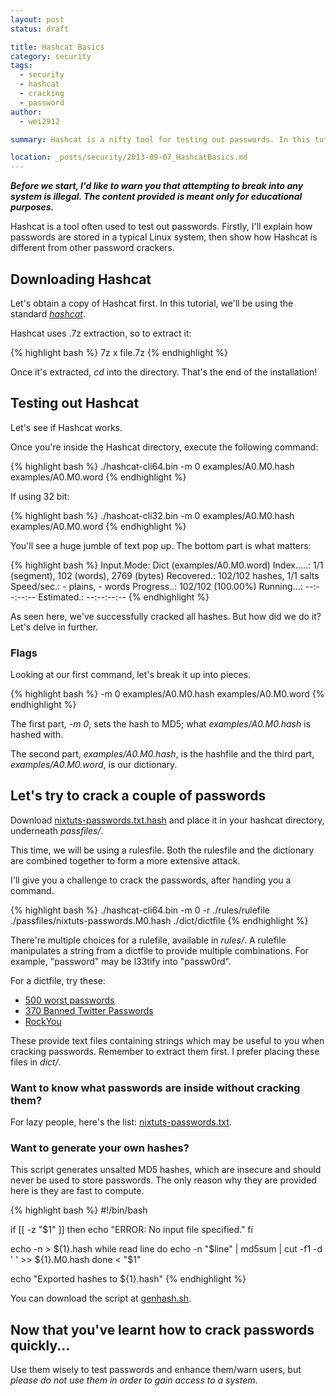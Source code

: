 ```yaml
---
layout: post
status: draft

title: Hashcat Basics
category: security
tags: 
  - security
  - hashcat
  - cracking
  - password
author: 
  - wei2912

summary: Hashcat is a nifty tool for testing out passwords. In this tutorial, we'll give you a guide through the basics of Hashcat.

location: _posts/security/2013-09-07_HashcatBasics.md
---
```


***Before we start, I'd like to warn you that attempting to break into any system is illegal. The content provided is meant only for educational purposes.***

Hashcat is a tool often used to test out passwords. Firstly, I'll explain how passwords are stored in a typical Linux system, then show how Hashcat is different from other password crackers.

## Downloading Hashcat

Let's obtain a copy of Hashcat first. In this tutorial, we'll be using the standard *[hashcat](http://hashcat.net/hashcat/)*.

Hashcat uses .7z extraction, so to extract it:

{% highlight bash %}
7z x file.7z
{% endhighlight %}

Once it's extracted, *cd* into the directory. That's the end of the installation!

## Testing out Hashcat

Let's see if Hashcat works.

Once you're inside the Hashcat directory, execute the following command:

{% highlight bash %}
./hashcat-cli64.bin -m 0 examples/A0.M0.hash examples/A0.M0.word
{% endhighlight %}

If using 32 bit:

{% highlight bash %}
./hashcat-cli32.bin -m 0 examples/A0.M0.hash examples/A0.M0.word
{% endhighlight %}

You'll see a huge jumble of text pop up. The bottom part is what matters:

{% highlight bash %}
Input.Mode: Dict (examples/A0.M0.word)
Index.....: 1/1 (segment), 102 (words), 2769 (bytes)
Recovered.: 102/102 hashes, 1/1 salts
Speed/sec.: - plains, - words
Progress..: 102/102 (100.00%)
Running...: --:--:--:--
Estimated.: --:--:--:--
{% endhighlight %}

As seen here, we've successfully cracked all hashes. But how did we do it? Let's delve in further.

<!--more-->

### Flags

Looking at our first command, let's break it up into pieces.

{% highlight bash %}
-m 0
examples/A0.M0.hash
examples/A0.M0.word
{% endhighlight %}

The first part, *-m 0*, sets the hash to MD5; what *examples/A0.M0.hash* is hashed with.

The second part, *examples/A0.M0.hash*, is the hashfile and the third part, *examples/A0.M0.word*, is our dictionary.

## Let's try to crack a couple of passwords

Download [nixtuts-passwords.txt.hash](/files/HashcatBasics/nixtuts-passwords.M0.hash) and place it in your hashcat directory, underneath *passfiles/*.

This time, we will be using a rulesfile. Both the rulesfile and the dictionary are combined together to form a more extensive attack.

I'll give you a challenge to crack the passwords, after handing you a command.

{% highlight bash %}
./hashcat-cli64.bin -m 0 -r ./rules/rulefile ./passfiles/nixtuts-passwords.M0.hash ./dict/dictfile
{% endhighlight %}

There're multiple choices for a rulefile, available in *rules/*. A rulefile manipulates a string from a dictfile to provide multiple combinations. For example, "password" may be l33tify into "passw0rd".

For a dictfile, try these:

* [500 worst passwords](http://downloads.skullsecurity.org/passwords/500-worst-passwords.txt.bz2)
* [370 Banned Twitter Passwords](http://downloads.skullsecurity.org/passwords/twitter-banned.txt.bz2)
* [RockYou](http://downloads.skullsecurity.org/passwords/rockyou.txt.bz2)

These provide text files containing strings which may be useful to you when cracking passwords. Remember to extract them first. I prefer placing these files in *dict/*.

### Want to know what passwords are inside without cracking them?

For lazy people, here's the list: [nixtuts-passwords.txt](/files/HashcatBasics/nixtuts-passwords).

### Want to generate your own hashes?

This script generates unsalted MD5 hashes, which are insecure and should never be used to store passwords. The only reason why they are provided here is they are fast to compute.

{% highlight bash %}
#!/bin/bash

if [[ -z "$1" ]]
then
echo "ERROR: No input file specified."
fi

echo -n > ${1}.hash
while read line
do
echo -n "$line" | md5sum | cut -f1 -d ' ' >> ${1}.M0.hash
done < "$1"

echo "Exported hashes to ${1}.hash"
{% endhighlight %}

You can download the script at [genhash.sh](/files/HashcatBasics/genhash.sh).

## Now that you've learnt how to crack passwords quickly...

Use them wisely to test passwords and enhance them/warn users, but *please do not use them in order to gain access to a system*.
